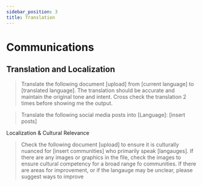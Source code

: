 ```yaml
---
sidebar_position: 3
title: Translation
---
```

# Communications

## Translation and Localization

> Translate the following document [upload] from [current language] to [translated language]. The translation should be accurate and maintain the original tone and intent. Cross check the translation 2 times before showing me the output. 

> Translate the following social media posts into [Language]: [insert posts]

Localization & Cultural Relevance
> Check the following document [upload] to ensure it is culturally nuanced for [insert communities] who primarily speak [langauges]. If there are any images or graphics in the file, check the images to ensure cultural competency for a broad range fo communities. If there are areas for improvement, or if the langauge may be unclear, please suggest ways to improve 
